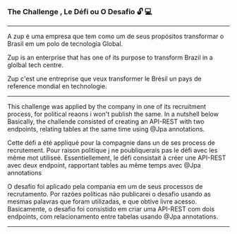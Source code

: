 ### The Challenge , Le Défi ou  O Desafio :unlock: :computer:

____________________________________________________________________________________________________________
A zup é uma empresa que tem como um de seus propósitos transformar o Brasil em um polo de tecnologia Global.

Zup is an enterprise that has one of its purpose to transform Brazil in a glolbal tech centre.

Zup c'est une entreprise que veux transformer le Brésil un pays de reference mondial en technologie.

_____________________________________________________________________________________________________________

This challenge was applied by the company in one of its recruitment process, for political reaons i won't publish the same. In a nutshell below
Basically, the challende consisted of creating an API-REST with two endpoints, relating tables at the same time using @Jpa annotations.

Cette défi a été appliqué pour la compagnie dans un de ses process de recrutement. Pour raison politique j ne poubliquerais pas le défi avec les même mot utiliseé.
Essentiellement, le défi consistait à créer une API-REST avec deux endpoint, rapportant tables au même temps avec @Jpa annotations

O desafio foi aplicado pela compania em um de seus processos de recrutamento. Por razões políticas não publicarei o desafio usando as mesmas palavras que foram utilizadas, e que obtive livre acesso. Basicamente, o desafio foi consistido em criar uma API-REST com dois endpoints, com relacionamento entre tabelas usando @Jpa annotations.



______________________________________________________________________________________________________________________________________________________________________________
